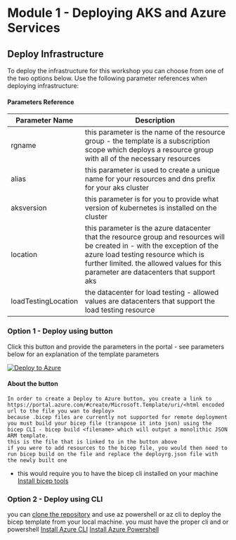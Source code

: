# Module 1 - Deploying AKS and Azure Services

## Deploy Infrastructure

To deploy the infrastructure for this workshop you can choose from one of the two options below.  Use the following parameter references when deploying infrastructure:

#### Parameters Reference

Parameter Name | Description 
-------------- | ----------- 
 rgname | this parameter is the name of the resource group - the template is a subscription scope which deploys a resource group with all of the necessary resources 
 alias | this parameter is used to create a unique name for your resources and dns prefix for your aks cluster 
 aksversion | this parameter is for you to provide what version of kubernetes is installed on the cluster 
 location | this parameter is the azure datacenter that the resource group and resources will be created in - with the exception of the azure load testing resource which is further limited.  the allowed values for this parameter are datacenters that support aks 
 loadTestingLocation | the datacenter for load testing - allowed values are datacenters that support the load testing resource 

### Option 1 - Deploy using button

Click this button and provide the parameters in the portal - see parameters below for an explanation of the template parameters

[![Deploy to Azure](https://aka.ms/deploytoazurebutton)](https://portal.azure.com/#create/Microsoft.Template/uri/https%3A%2F%2Fraw.githubusercontent.com%2FAzure%2Faks-advanced-autoscaling%2Fmain%2Ftools%2Fdeploy%2Fmodule1%2Fdeployrg.json)

#### About the button
    In order to create a Deploy to Azure button, you create a link to https://portal.azure.com/#create/Microsoft.Template/uri/<html encoded url to the file you wan to deploy>
    because .bicep files are currently not supported for remote deployment you must build your bicep file (transpose it into json) using the bicep CLI - bicep build <filename> which will output a monolithic JSON ARM template. 
    this is the file that is linked to in the button above
    if you were to add resources to the bicep file, you would then need to run bicep build on the file and replace the deployrg.json file with the newly built one
        
* this would require you to have the bicep cli installed on your machine [Install bicep tools](https://docs.microsoft.com/en-us/azure/azure-resource-manager/bicep/install)

### Option 2 - Deploy using CLI
you can [clone the repository](https://docs.github.com/en/repositories/creating-and-managing-repositories/cloning-a-repository) and use az powershell or az cli to deploy the bicep template from your local machine.
you must have the proper cli and or powershell 
[Install Azure CLI](https://docs.microsoft.com/en-us/azure/azure-resource-manager/bicep/install#azure-cli)
[Install Azure Powershell](https://docs.microsoft.com/en-us/azure/azure-resource-manager/bicep/install#azure-powershell)
